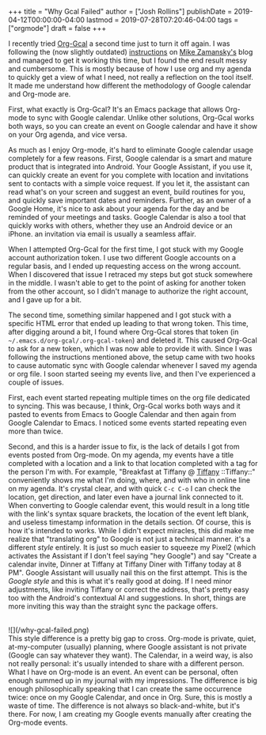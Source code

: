 +++
title = "Why Gcal Failed"
author = ["Josh Rollins"]
publishDate = 2019-04-12T00:00:00-04:00
lastmod = 2019-07-28T07:20:46-04:00
tags = ["orgmode"]
draft = false
+++

I recently tried [Org-Gcal](https://github.com/myuhe/org-gcal.el) a second time just to turn it off again. I was following the (now slightly outdated) [instructions](https://cestlaz.github.io/posts/using-emacs-26-gcal/) on [Mike Zamansky's](https://cestlaz.github.io/) blog and managed to get it working this time, but I found the end result messy and cumbersome. This is mostly because of how I use org and my agenda to quickly get a view of what I need, not really a reflection on the tool itself. It made me understand how different the methodology of Google calendar and Org-mode are.

<!--more-->

First, what exactly is Org-Gcal?
It's an Emacs package that allows Org-mode to sync with Google calendar. Unlike other solutions, Org-Gcal works both ways, so you can create an event on Google calendar and have it show on your Org agenda, and vice versa.

As much as I enjoy Org-mode, it's hard to eliminate Google calendar usage completely for a few reasons. First, Google calendar is a smart and mature product that is integrated into Android. Your Google Assistant, if you use it, can quickly create an event for you complete with location and invitations sent to contacts with a simple voice request. If you let it, the assistant can read what's on your screen and suggest an event, build routines for you, and quickly save important dates and reminders. Further, as an owner of a Google Home, it's nice to ask about your agenda for the day and be reminded of your meetings and tasks. Google Calendar is also a tool that quickly works with others, whether they use an Android device or an iPhone. an invitation via email is usually a seamless affair.

When I attempted Org-Gcal for the first time, I got stuck with my Google account authorization token. I use two different Google accounts on a regular basis, and I ended up requesting access on the wrong account. When I discovered that issue I retraced my steps but got stuck somewhere in the middle. I wasn't able to get to the point of asking for another token from the other account, so I didn't manage to authorize the right account, and I gave up for a bit.

The second time, something similar happened and I got stuck with a specific HTML error that ended up leading to that wrong token. This time, after digging around a bit, I found where Org-Gcal stores that token (in `~/.emacs.d/org-gcal/.org-gcal-token`) and deleted it. This caused Org-Gcal to ask for a new token, which I was now able to provide it with. Since I was following the instructions mentioned above, the setup came with two hooks to cause automatic sync with Google calendar whenever I saved my agenda or org file. I soon started seeing my events live, and then I've experienced a couple of issues.

First, each event started repeating multiple times on the org file dedicated to syncing. This was because, I think, Org-Gcal works both ways and it pasted to events from Emacs to Google Calendar and then again from Google Calendar to Emacs. I noticed some events started repeating even more than twice.

Second, and this is a harder issue to fix, is the lack of details I got from events posted from Org-mode. On my agenda, my events have a title completed with a location and a link to that location completed with a tag for the person I'm with. For example, "Breakfast at Tiffany @ [Tiffany](https://www.nytimes.com/2017/11/11/travel/tiffany-and-co-jewelry-breakfast-audrey-hepburn.html)      ::Tiffany::" conveniently shows me what I'm doing, where, and with who in online line on my agenda. It's crystal clear, and with quick `C-c C-o` I can check the location, get direction, and later even have a journal link connected to it. When converting to Google calendar event, this would result in a long title with the link's syntax square brackets, the location of the event left blank, and useless timestamp information in the details section. Of course, this is how it's intended to works. While I didn't expect miracles, this did make me realize that "translating org" to Google is not just a technical manner. it's a different _style_ entirely. It is just so much easier to squeeze my Pixel2 (which activates the Assistant if I don't feel saying "hey Google") and say "Create a calendar invite, Dinner at Tiffany at Tiffany Diner with Tiffany today at 8 PM". Google Assistant will usually nail this on the first attempt. This is the _Google style_ and this is what it's really good at doing. If I need minor adjustments, like inviting Tiffany or correct the address, that's pretty easy too with the Android's contextual AI and suggestions. In short, things are more inviting this way than the straight sync the package offers.

<br>
![](/why-gcal-failed.png)
<br>
This style difference is a pretty big gap to cross. Org-mode is private, quiet, at-my-computer (usually) planning, where Google assistant is not private (Google can say whatever they want). The Calendar, in a weird way, is also not really personal: it's usually intended to share with a different person. What I have on Org-mode is an event. An event can be personal, often enough summed up in my journal with my impressions. The difference is big enough philosophically speaking that I can create the same occurrence twice: once on my Google Calendar, and once in Org. Sure, this is mostly a waste of time. The difference is not always so black-and-white, but it's there. For now, I am creating my Google events manually after creating the Org-mode events.